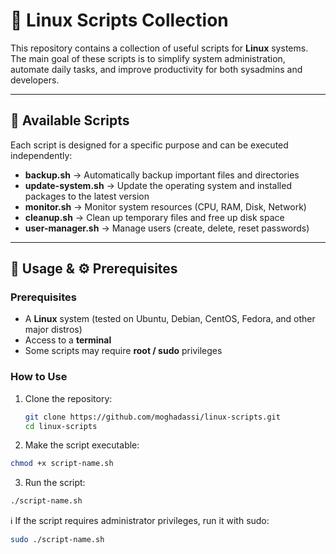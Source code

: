 # 🐧 Linux Scripts Collection

This repository contains a collection of useful scripts for **Linux** systems.  
The main goal of these scripts is to simplify system administration, automate daily tasks, and improve productivity for both sysadmins and developers.  

---

## 📂 Available Scripts

Each script is designed for a specific purpose and can be executed independently:

- **backup.sh** → Automatically backup important files and directories  
- **update-system.sh** → Update the operating system and installed packages to the latest version  
- **monitor.sh** → Monitor system resources (CPU, RAM, Disk, Network)  
- **cleanup.sh** → Clean up temporary files and free up disk space  
- **user-manager.sh** → Manage users (create, delete, reset passwords)  

---

## 🚀 Usage & ⚙️ Prerequisites

### Prerequisites
- A **Linux** system (tested on Ubuntu, Debian, CentOS, Fedora, and other major distros)  
- Access to a **terminal**  
- Some scripts may require **root / sudo** privileges  

### How to Use
1. Clone the repository:  
   ```bash
   git clone https://github.com/moghadassi/linux-scripts.git
   cd linux-scripts


2. Make the script executable:
```bash 
chmod +x script-name.sh

```

3. Run the script:
```bash
./script-name.sh
```

ℹ️ If the script requires administrator privileges, run it with sudo:
```bash
sudo ./script-name.sh




